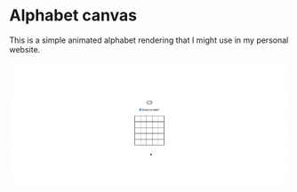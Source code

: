 # Alphabet canvas

This is a simple animated alphabet rendering that I might use in my personal website.

![demo of animated letters O and U](./demo.gif)
